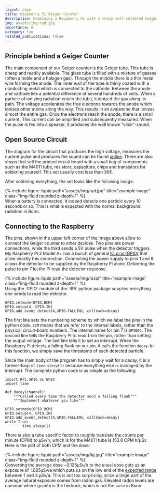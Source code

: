 ```yaml
---
layout: page
title: Raspberry Pi Geiger Counter
description: Combining a Raspberry Pi with a cheap self-soldered Geiger counter
img: assets/img/rad.jpg
importance: 8
category: fun
related_publications: false
---
```


## Principle behind a Geiger Counter
The main component of our Geiger counter is the Geiger tube. This tube is cheap and readily available. The glass tube is filled with a mixture of gasses (often a noble and a halogen gas). Through the middle there is a thin metal wire forming the anode. The inner wall of the tube is thinly coated with a conducting metal which is connected to the cathode. Between the anode and cathode lies a potential difference of several hundreds of volts. When a particle of ionizing radiation enters the tube, it ionized the gas along its path. The voltage accelerates the free electrons towards the anode which ionizes other atoms along the way. This results in an avalanche that ionizes almost the entire gas. Once the electrons reach the anode, there is a small current. This current can be amplified and subsequently measured. When the pulse is fed into a speaker, it produces the well known "click"-sound.

## Open Source Circuit
The diagram for the circuit that produces the high voltage, measures the current pulse and produces the sound can be found <a href="https://github.com/SensorsIot/Geiger-Counter-RadiationD-v1.1-CAJOE-/blob/master/Geiger%20Counter%20Diagram.pdf">online</a>. There are also shops that sell the printed circuit board with a small bag of components such as the M4011 tube, resistors, capacitors, chips and transistors for soldering yourself. This set usually cost less than 30€.

After soldering everything, the set looks like the following image.
<div class="row justify-content-sm-center">
  <div class="col-sm-6 mt-3 mt-md-0">
    {% include figure.liquid path="assets/img/rad.jpg" title="example image" class="img-fluid rounded z-depth-1" %}
  </div>
</div>
When a battery is connected, it indeed detects one particle every 10 seconds or so. This is what is expected with the normal background radiation in Bonn.

## Connecting to the Raspberry
The pins, shown in the upper left corner of the image above allow to connect the Geiger counter to other devices. Two pins are power connections, while the third sends a 5V pulse when the detector triggers. My Raspberry Pi 3 Model A+ has a bunch of general <a href="https://datasheets.raspberrypi.com/rpi3/raspberry-pi-3-a-plus-reduced-schematics.pdf">IO pins (GPIO)</a> that allow exactly this connection. Connecting the power supply to pins 1 and 6 allows the detector to be supplied by the Raspberry Pi alone. Delivering the pulse to pin 7 let the PI read the detector response.
<div class="row justify-content-sm-center">
  <div class="col-sm-6 mt-3 mt-md-0">
    {% include figure.liquid path="assets/img/raspi" title="example image" class="img-fluid rounded z-depth-1" %}
  </div>
</div>
Using the `GPIO` module of the `RPi` python package supplies everything one needs to read the detector. 

    GPIO.setmode(GPIO.BCM)
    GPIO.setup(4, GPIO.IN)
    GPIO.add_event_detect(4,GPIO.FALLING, callback=decay)

The first line sets the numbering scheme by which we label the pins in the python code. `BCM` means that we refer to the internal labels, rather than the physical circuit-board numbers. The internal name for pin 7 is `GPIO04`.
The second line tells the Raspberry Pi to read from the pin, rather than setting the output voltage. The last line tells it to set an interrupt. When the Raspberry Pi detects a falling flank on our pin, it calls the function `decay`. In this function, we simply save the timestamp of each detected particle. 

Since the main body of the program has to simply wait for a decay, it is a forever-loop of `time.sleep(1)` because everything else is managed by the interrupt.
The complete python code is as simple as the following:

    import RPi.GPIO as GPIO
    import time

    def decay(channel):
        """Called every time the detector send a falling flank"""
        """Implement whatever you like"""

    GPIO.setmode(GPIO.BCM)
    GPIO.setup(4, GPIO.IN)
    GPIO.add_event_detect(4,GPIO.FALLING, callback=decay)
    while True:
            time.sleep(1)

There is also a tube specific factor to roughly translate the counts per minute (CPM) to µSv/h, which is for the M4011 tube is 153.8 CPM h/µSv.
Here is the plot of both CPM and the dose:
<div class="row justify-content-sm-center">
  <div class="col-sm-6 mt-3 mt-md-0">
    {% include figure.liquid path="assets/img/fig.jpg" title="example image" class="img-fluid rounded z-depth-1" %}
  </div>
</div>
Converting the average dose ~0.125µSv/h to the anual dose gets us an exposure of 1.095µSv/a which puts us on the low end of the <a href="https://www.bfs.de/EN/topics/ion/environment/natural-radiation/natural-radiation.html">expected range</a> between 1 and 3 µSv/a. This is not too surprising, since a large part of the average natural exposure comes from radon gas. Elevated radon levels are common where granite is the bedrock, which is not the case in Bonn.
